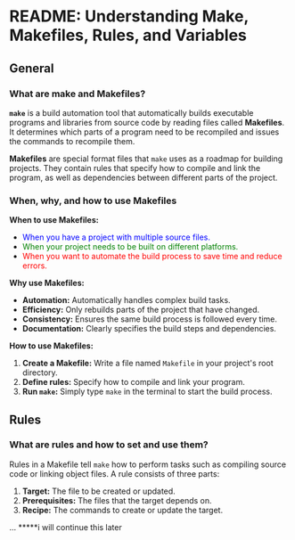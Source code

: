 # README: Understanding Make, Makefiles, Rules, and Variables

## General

### What are make and Makefiles?

**`make`** is a build automation tool that automatically builds executable programs and libraries from source code by reading files called **Makefiles**. It determines which parts of a program need to be recompiled and issues the commands to recompile them.

**Makefiles** are special format files that `make` uses as a roadmap for building projects. They contain rules that specify how to compile and link the program, as well as dependencies between different parts of the project.

### When, why, and how to use Makefiles

**When to use Makefiles:**
- <span style="color: blue; font-size: 14px;">When you have a project with multiple source files.</span>
- <span style="color: green; font-size: 14px;">When your project needs to be built on different platforms.</span>
- <span style="color: red; font-size: 14px;">When you want to automate the build process to save time and reduce errors.</span>

**Why use Makefiles:**
- **Automation:** Automatically handles complex build tasks.
- **Efficiency:** Only rebuilds parts of the project that have changed.
- **Consistency:** Ensures the same build process is followed every time.
- **Documentation:** Clearly specifies the build steps and dependencies.

**How to use Makefiles:**
1. **Create a Makefile:** Write a file named `Makefile` in your project's root directory.
2. **Define rules:** Specify how to compile and link your program.
3. **Run `make`:** Simply type `make` in the terminal to start the build process.

## Rules

### What are rules and how to set and use them?

Rules in a Makefile tell `make` how to perform tasks such as compiling source code or linking object files. A rule consists of three parts:
1. **Target:** The file to be created or updated.
2. **Prerequisites:** The files that the target depends on.
3. **Recipe:** The commands to create or update the target.

... *****i will continue this later
